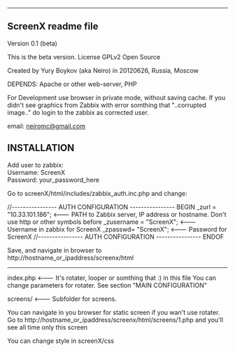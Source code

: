 -------------------------------
ScreenX readme file
-------------------------------


Version 0.1 (beta)

This is the beta version.
License GPLv2
Open Source

Created by Yury Boykov (aka Neiro) in 20120626, Russia, Moscow

DEPENDS: Apache or other web-server, PHP

For Development use browser in private mode, without saving cache.
If you didn't see graphics from Zabbix with error somthing that "..corrupted image.." do login to the zabbix as corrected user.

email: neiromc@gmail.com

INSTALLATION
---------------

Add user to zabbix:
<br />Username: ScreenX
<br />Password: your_password_here

Go to screenX/html/includes/zabbix_auth.inc.php and change:

//---------------- AUTH CONFIGURATION ---------------- BEGIN
_zurl = "10.33.101.186"; 	<--- PATH to Zabbix server, IP address or hostname. Don't use http or other symbols before
_zusername = "ScreenX";  	<--- Username in zabbix for ScreenX
_zpasswd= "ScreenX";		<--- Password for ScreenX
//---------------- AUTH CONFIGURATION ---------------- ENDOF


Save, and navigate in browser to http://hostname_or_ipaddress/screenx/html


----------


index.php	<--- It's rotater, looper or somthing that :)
	in this file You can change parameters for rotater. See section "MAIN CONFIGURATION"

screens/	<--- Subfolder for screens.



You can navigate in you browser for static screen if you wan't use rotater.
Go to http://hostname_or_ipaddress/screenx/html/screens/1.php
and you'll see all time only this screen

You can change style in screenX/css
